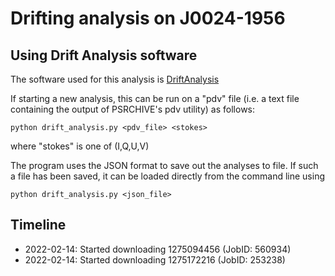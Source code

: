 # Drifting analysis on J0024-1956

## Using Drift Analysis software

The software used for this analysis is [DriftAnalysis](https://github.com/robotopia/drift_analysis)

If starting a new analysis, this can be run on a "pdv" file (i.e. a text file containing the output of PSRCHIVE's pdv utility) as follows:

    python drift_analysis.py <pdv_file> <stokes>
    
where "stokes" is one of (I,Q,U,V)

The program uses the JSON format to save out the analyses to file. If such a file has been saved, it can be loaded directly from the command line using

    python drift_analysis.py <json_file>

## Timeline

* 2022-02-14: Started downloading 1275094456 (JobID: 560934)
* 2022-02-14: Started downloading 1275172216 (JobID: 253238)
